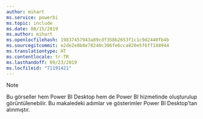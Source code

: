 ```yaml
---
author: mihart
ms.service: powerbi
ms.topic: include
ms.date: 08/15/2019
ms.author: mihart
ms.openlocfilehash: 19837457943a89cdf358b2653f1c1c9d2440fb4b
ms.sourcegitcommit: e2de2e8b8e78240c306fe6cca820e5f6ff188944
ms.translationtype: HT
ms.contentlocale: tr-TR
ms.lasthandoff: 09/23/2019
ms.locfileid: "71191421"
---
```

>[!NOTE]
>Bu görseller hem Power BI Desktop hem de Power BI hizmetinde oluşturulup görüntülenebilir. Bu makaledeki adımlar ve gösterimler Power BI Desktop’tan alınmıştır. 
